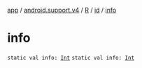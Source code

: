 [app](../../../index.md) / [android.support.v4](../../index.md) / [R](../index.md) / [id](index.md) / [info](./info.md)

# info

`static val info: `[`Int`](https://kotlinlang.org/api/latest/jvm/stdlib/kotlin/-int/index.html)
`static val info: `[`Int`](https://kotlinlang.org/api/latest/jvm/stdlib/kotlin/-int/index.html)